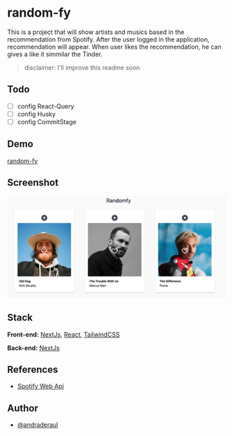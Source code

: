 # random-fy

This is a project that will show artists and musics based in the recommendation from Spotify.
After the user logged in the application, recommendation will appear.
When user likes the recommendation, he can gives a like it simmilar the Tinder.

> disclaimer: I'll improve this readme soon

## Todo

- [ ] config React-Query
- [ ] config Husky
- [ ] config CommitStage

## Demo

[random-fy](https://random-fy.vercel.app/)

## Screenshot

![randomfy screen](./public/screenshots/1.png)

## Stack

**Front-end:** [NextJs](https://nextjs.org/docs), [React](https://pt-br.reactjs.org/docs/getting-started.html), [TailwindCSS](https://tailwindcss.com/docs/)

**Back-end:** [NextJs](https://nextjs.org/docs)

## References

- [Spotify Web Api](https://developer.spotify.com/documentation/web-api/reference)

## Author

- [@andraderaul](https://github.com/andraderaul)
